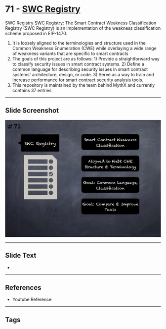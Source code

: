 
# 71 - [SWC Registry](./SWC%20Registry.md)

SWC Registry [SWC Registry](https://github.com/SmartContractSecurity/SWC-registry): The Smart Contract Weakness Classification Registry (SWC Registry) is an implementation of the weakness classification scheme proposed in EIP-1470. 


1.  It is loosely aligned to the terminologies and structure used in the Common Weakness Enumeration (CWE) while overlaying a wide range of weakness variants that are specific to smart contracts
2.  The goals of this project are as follows: 1) Provide a straightforward way to classify security issues in smart contract systems. 2) Define a common language for describing security issues in smart contract systems' architecture, design, or code. 3) Serve as a way to train and increase performance for smart contract security analysis tools.
3.  This repository is maintained by the team behind MythX and currently contains 37 entries


___
## Slide Screenshot
![071.png](../../images/6.Audit%20Techniques%20and%20Tools%20101/071.png)
___
## Slide Text
- 
___
## References
- Youtube Reference
___
## Tags
